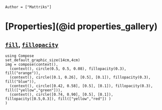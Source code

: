 ```@meta
Author = ["Mattriks"]
```


# [Properties](@id properties_gallery)

## [`fill`](@ref), [`fillopacity`](@ref)
 
```@example
using Compose
set_default_graphic_size(14cm,4cm)
img = compose(context(),
  (context(), circle(0.5, 0.5, 0.08), fillopacity(0.3), fill("orange")),
  (context(), circle([0.1, 0.26], [0.5], [0.1]), fillopacity(0.3), fill("blue")),
  (context(), circle([0.42, 0.58], [0.5], [0.1]), fillopacity(0.3), fill(["yellow","green"])),
  (context(), circle([0.74, 0.90], [0.5], [0.1]), fillopacity([0.5,0.3]), fill(["yellow","red"]) )     
)
```


